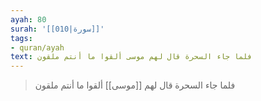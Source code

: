 ```yaml
---
ayah: 80
surah: '[[010|سورة]]'
tags:
- quran/ayah
text: فلما جاء السحرة قال لهم موسى ألقوا ما أنتم ملقون
---
```

> فلما جاء السحرة قال لهم [[موسى]] ألقوا ما أنتم ملقون
